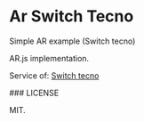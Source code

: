 # Ar Switch Tecno

Simple AR example (Switch tecno)

AR.js implementation. 


Service of: [Switch tecno](https://switchtecno.com)

### LICENSE

MIT.
